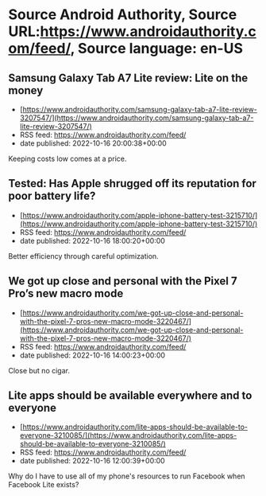 # Source Android Authority, Source URL:https://www.androidauthority.com/feed/, Source language: en-US

## Samsung Galaxy Tab A7 Lite review: Lite on the money
 - [https://www.androidauthority.com/samsung-galaxy-tab-a7-lite-review-3207547/](https://www.androidauthority.com/samsung-galaxy-tab-a7-lite-review-3207547/)
 - RSS feed: https://www.androidauthority.com/feed/
 - date published: 2022-10-16 20:00:38+00:00

Keeping costs low comes at a price.

## Tested: Has Apple shrugged off its reputation for poor battery life?
 - [https://www.androidauthority.com/apple-iphone-battery-test-3215710/](https://www.androidauthority.com/apple-iphone-battery-test-3215710/)
 - RSS feed: https://www.androidauthority.com/feed/
 - date published: 2022-10-16 18:00:20+00:00

Better efficiency through careful optimization.

## We got up close and personal with the Pixel 7 Pro’s new macro mode
 - [https://www.androidauthority.com/we-got-up-close-and-personal-with-the-pixel-7-pros-new-macro-mode-3220467/](https://www.androidauthority.com/we-got-up-close-and-personal-with-the-pixel-7-pros-new-macro-mode-3220467/)
 - RSS feed: https://www.androidauthority.com/feed/
 - date published: 2022-10-16 14:00:23+00:00

Close but no cigar.

## Lite apps should be available everywhere and to everyone
 - [https://www.androidauthority.com/lite-apps-should-be-available-to-everyone-3210085/](https://www.androidauthority.com/lite-apps-should-be-available-to-everyone-3210085/)
 - RSS feed: https://www.androidauthority.com/feed/
 - date published: 2022-10-16 12:00:39+00:00

Why do I have to use all of my phone's resources to run Facebook when Facebook Lite exists?
